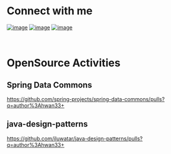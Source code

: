 # Connect with me

[![image](https://img.shields.io/badge/-TISTORY-lightgrey)](https://hwan33.tistory.com/)
[![image](https://img.shields.io/badge/-VELOG-brightgreen)](https://velog.io/@hahahaa8642)
[![image](https://img.shields.io/badge/-GMAIL-red)](mailto:hahahaa8642@gmail.com)

<br>

# OpenSource Activities

## Spring Data Commons

https://github.com/spring-projects/spring-data-commons/pulls?q=author%3Ahwan33+

## java-design-patterns

https://github.com/iluwatar/java-design-patterns/pulls?q=author%3Ahwan33+

